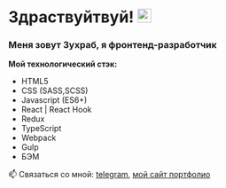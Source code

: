 # Здраствуйтвуй! <img src="https://static.tildacdn.com/tild3563-6638-4837-a464-393066313435/waving_hand_sign_102.gif" width="25px" >

### Меня зовут Зухраб, я фронтенд-разработчик

**Мой технологический стэк:**
* HTML5
* CSS (SASS,SCSS)
* Javascript (ES6+)
* React | React Hook
* Redux
* TypeScript
* Webpack
* Gulp
* БЭМ

📫 Связаться со мной: [telegram](https://t.me/wqq_dawa), [мой сайт портфолио](https://zuhrab.ru/)

<!--
**zuhrab98/zuhrab98** is a ✨ _special_ ✨ repository because its `README.md` (this file) appears on your GitHub profile.

Here are some ideas to get you started:

- 🔭 I’m currently working on ...
- 🌱 I’m currently learning ...
- 👯 I’m looking to collaborate on ...
- 🤔 I’m looking for help with ...
- 💬 Ask me about ...
- 📫 How to reach me: ...
- 😄 Pronouns: ...
- ⚡ Fun fact: ...
-->
